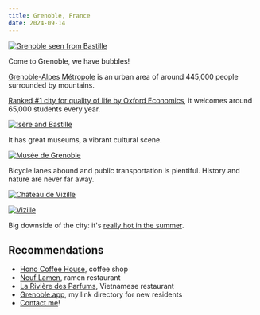 ```yaml
---
title: Grenoble, France
date: 2024-09-14
---
```


[![Grenoble seen from Bastille](/assets/grenoble/bulles.avif)](/assets/grenoble/bulles.avif)

Come to Grenoble, we have bubbles!

[Grenoble-Alpes Métropole](https://en.wikipedia.org/wiki/Grenoble-Alpes_M%C3%A9tropole) is an urban area of around 445,000 people surrounded by mountains.

[Ranked #1 city for quality of life by Oxford Economics](https://www.oxfordeconomics.com/resource/quality-of-life-is-highest-in-these-10-cities-in-2024/), it welcomes around 65,000 students every year.

[![Isère and Bastille](/assets/grenoble/isere.avif)](/assets/grenoble/isere.avif)

It has great museums, a vibrant cultural scene.

[![Musée de Grenoble](/assets/grenoble/museum.avif)](/assets/grenoble/museum.avif)

Bicycle lanes abound and public transportation is plentiful. History and nature are never far away.

[![Château de Vizille](/assets/grenoble/vizille.avif)](/assets/grenoble/vizille.avif)

[![Vizille](/assets/grenoble/vizille2.avif)](/assets/grenoble/vizille2.avif)

Big downside of the city: it's [really hot in the summer](https://en.wikipedia.org/wiki/Grenoble#Climate).

## Recommendations

- [Hono Coffee House](/posts/hono/), coffee shop
- [Neuf Lamen](/posts/neuf-lamen/), ramen restaurant
- [La Rivière des Parfums](/posts/riviere-des-parfums/), Vietnamese restaurant
- [Grenoble.app](https://grenoble.app), my link directory for new residents
- [Contact me](mailto:pc@rrier.fr)!
